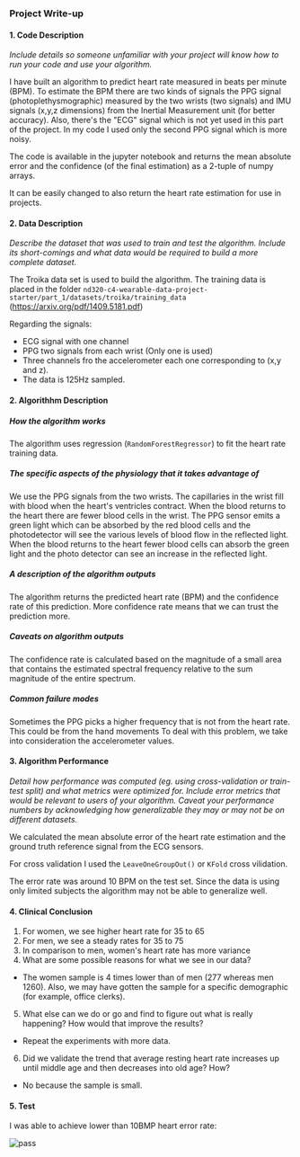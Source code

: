### Project Write-up


#### 1. **Code Description**

*Include details so someone unfamiliar with your project will know how to run your code and use your algorithm.*

I have built an algorithm to predict heart rate measured in beats per minute (BPM). To estimate the BPM there are two kinds of signals the PPG signal (photoplethysmographic) measured by the two wrists (two signals) and IMU signals (x,y,z dimensions) from the Inertial Measurement unit (for better accuracy). Also, there's the "ECG" signal which is not yet used in this part of the project. In my code I used only the second PPG signal which is more noisy.

The code is available in the jupyter notebook and returns the mean absolute error and the confidence (of the final estimation) as a 2-tuple of numpy arrays.

It can be easily changed to also return the heart rate estimation for use in projects.

#### 2. **Data Description**

*Describe the dataset that was used to train and test the algorithm. Include its short-comings and what data would be required to build a more complete dataset.*

The Troika data set is used to build the algorithm. The training data is placed in the folder `nd320-c4-wearable-data-project-starter/part_1/datasets/troika/training_data` (https://arxiv.org/pdf/1409.5181.pdf)

Regarding the signals:

* ECG signal with one channel
* PPG two signals from each wrist (Only one is used)
* Three channels fro the accelerometer each one corresponding to (x,y and z).
* The data is 125Hz sampled.

#### 2. **Algorithhm Description**

##### How the algorithm works

The algorithm uses regression (`RandomForestRegressor`) to fit the heart rate training data.

##### The specific aspects of the physiology that it takes advantage of

We use the PPG signals from the two wrists. The capillaries in the wrist fill with blood when the heart's ventricles contract. When the blood returns to the heart there are fewer blood cells in the wrist. The PPG sensor emits a green light which can be absorbed by the red blood cells and the photodetector will see the various levels of blood flow in the reflected light. When the blood returns to the heart  fewer blood cells can absorb the green light and the photo detector can see an increase in the reflected light.

##### A description of the algorithm outputs

The algorithm returns the predicted heart rate (BPM) and the confidence rate of this prediction. More confidence rate means that we can trust the prediction more.

##### Caveats on algorithm outputs

The confidence rate is calculated based on the magnitude of a small area that contains the estimated spectral frequency relative to the sum magnitude of the entire spectrum.

##### Common failure modes

Sometimes the PPG picks a higher frequency that is not from the heart rate. This could be from the hand movements To deal with this problem, we take into consideration the accelerometer values.


#### 3. **Algorithm Performance**

*Detail how performance was computed (eg. using cross-validation or train-test split) and what metrics were optimized for. Include error metrics that would be relevant to users of your algorithm. Caveat your performance numbers by acknowledging how generalizable they may or may not be on different datasets.*

We calculated the mean absolute error of the heart rate estimation and the ground truth reference signal from the ECG sensors.

For cross validation I used the `LeaveOneGroupOut()` or `KFold` cross vilidation.

The error rate was around 10 BPM on the test set.  Since the data is using only limited subjects the algorithm may not be able to generalize well.




#### 4. **Clinical Conclusion**

1. For women, we see higher heart rate for 35 to 65
2. For men, we see a steady rates for 35 to 75
3. In comparison to men, women's heart rate has more variance
4. What are some possible reasons for what we see in our data?
  * The women sample is 4 times lower than of men (277 whereas men 1260). Also, we may have gotten the sample for a specific demographic (for example, office clerks).
5. What else can we do or go and find to figure out what is really happening? How would that improve the results?
  * Repeat the experiments with more data.
6. Did we validate the trend that average resting heart rate increases up until middle age and then decreases into old age? How?
  * No because the sample is small.

#### 5. **Test**

I was able to achieve lower than 10BMP heart error rate:

![pass](pass)
